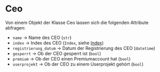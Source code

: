 # Ceo

Von einem Objekt der Klasse Ceo lassen sich die folgenden Attribute abfragen:

* `name` -> Name des CEO (`str`)
* `index` -> Index des CEO (`Index`, siehe [Index](index.md))
* `registrierung_datum` -> Datum der Registrierung des CEO (`datetime`)
* `gesperrt` -> Ob der CEO gesperrt ist (`bool`)
* `premium` -> Ob der CEO einen Premiumaccount hat (`bool`)
* `userprojekt` -> Ob der CEO zu einem Userprojekt gehört (`bool`)
